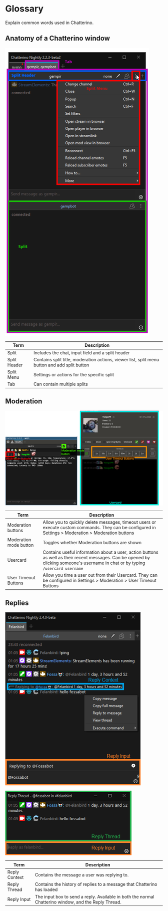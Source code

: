 # Glossary

Explain common words used in Chatterino.

## Anatomy of a Chatterino window

![overview](images/glossary/overview.png)

|Term|Description|
|-|-|
|Split|Includes the chat, input field and a split header|
|Split Header|Contains split title, moderation actions, viewer list, split menu button and add split button|
|Split Menu|Settings or actions for the specific split|
|Tab|Can contain multiple splits|

## Moderation

![moderation](images/glossary/moderation.png)

|Term|Description|
|-|-|
|Moderation buttons|Allow you to quickly delete messages, timeout users or execute custom commands. They can be configured in Settings > Moderation > Moderation buttons|
|Moderation mode button|Toggles whether Moderation buttons are shown|
|Usercard|Contains useful information about a user, action buttons as well as their recent messages. Can be opened by clicking someone's username in chat or by typing `/usercard username`|
|User Timeout Buttons|Allow you time a user out from their Usercard. They can be configured in Settings > Moderation > User Timeout Buttons|

## Replies

![reply_main](images/glossary/reply_main.png)

![reply_popout](images/glossary/reply_popout.png)

|Term|Description|
|-|-|
|Reply Context|Contains the message a user was replying to.|
|Reply Thread|Contains the history of replies to a message that Chatterino has loaded|
|Reply Input|The input box to send a reply. Available in both the normal Chatterino window, and the Reply Thread.|
